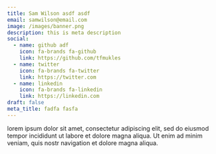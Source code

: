 ```yaml
---
title: Sam Wilson asdf asdf
email: samwilson@email.com
image: /images/banner.png
description: this is meta description
social:
  - name: github adf
    icon: fa-brands fa-github
    link: https://github.com/tfmukles
  - name: twitter
    icon: fa-brands fa-twitter
    link: https://twitter.com
  - name: linkedin
    icon: fa-brands fa-linkedin
    link: https://linkedin.com
draft: false
meta_title: fadfa fasfa
---
```

lorem ipsum dolor sit amet, consectetur adipiscing elit, sed do eiusmod tempor incididunt ut labore et dolore magna aliqua. Ut enim ad minim veniam, quis nostr navigation et dolore magna aliqua.
